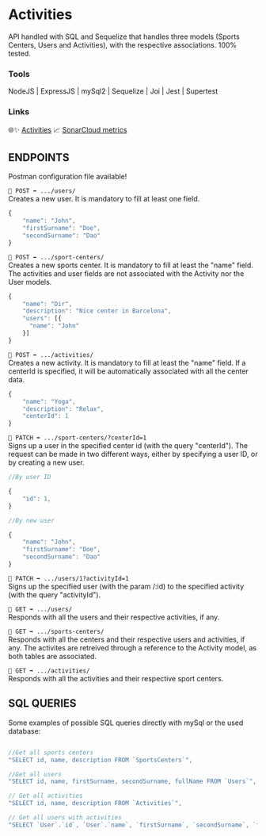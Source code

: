 # Activities

API handled with SQL and Sequelize that handles three models (Sports Centers, Users and Activities), with the respective associations. 100% tested.

### Tools

NodeJS | ExpressJS | mySql2 | Sequelize | Joi | Jest | Supertest

### Links

🌐✨ [Activities](https://activities-back.herokuapp.com/)
📈 [SonarCloud metrics](https://sonarcloud.io/summary/overall?id=xfontr_activities-api)

## ENDPOINTS

Postman configuration file available!

`🔹 POST ➡️ .../users/`  
Creates a new user. It is mandatory to fill at least one field.

```js
{
    "name": "John",
    "firstSurname": "Doe",
    "secondSurname": "Dao"
}
```

`🔹 POST ➡️ .../sport-centers/`  
Creates a new sports center. It is mandatory to fill at least the "name" field. The activities and user fields are not associated with the Activity nor the User models.

```js
{
    "name": "Dir",
    "description": "Nice center in Barcelona",
    "users": [{
      "name": "John"
    }]
}
```

`🔹 POST ➡️ .../activities/`  
Creates a new activity. It is mandatory to fill at least the "name" field. If a centerId is specified, it will be automatically associated with all the center data.

```js
{
    "name": "Yoga",
    "description": "Relax",
    "centerId": 1
}
```

`🔹 PATCH ➡️ .../sport-centers/?centerId=1`  
Signs up a user in the specified center id (with the query "centerId"). The request can be made in two different ways, either by specifying a user ID, or by creating a new user.

```js
//By user ID

{
    "id": 1,
}

//By new user

{
    "name": "John",
    "firstSurname": "Doe",
    "secondSurname": "Dao"
}
```

`🔹 PATCH ➡️ .../users/1?activityId=1`  
Signs up the specified user (with the param /:id) to the specified activity (with the query "activityId").

`🔹 GET ➡️ .../users/`  
Responds with all the users and their respective activities, if any.

`🔹 GET ➡️ .../sports-centers/`  
Responds with all the centers and their respective users and activities, if any. The activites are retreived through a reference to the Activity model, as both tables are associated.

`🔹 GET ➡️ .../activities/`  
Responds with all the activities and their respective sport centers.

## SQL QUERIES

Some examples of possible SQL queries directly with mySql or the used database:

```js

//Get all sports centers
"SELECT id, name, description FROM `SportsCenters`",

//Get all users
"SELECT id, name, firstSurname, secondSurname, fullName FROM `Users`",

// Get all activities
"SELECT id, name, description FROM `Activities`",

// Get all users with activities
"SELECT `User`.`id`, `User`.`name`, `firstSurname`, `secondSurname`, `fullName`, `Activities`.`id` AS `activityId`, `Activities`.`name` AS `activityName`, `description` FROM `Users` AS `User` LEFT OUTER JOIN ( `UserActivities` INNER JOIN `Activities` ON `Activities`.`id` = `UserActivities`.`ActivityId`) ON `User`.`id` = `UserActivities`.`UserId`",
```
